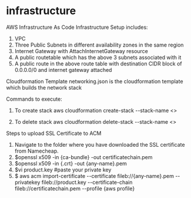 # infrastructure

AWS Infrastructure As Code
Infrastructure Setup includes:

1. VPC
2. Three Public Subnets in different availability zones in the same region
3. Internet Gateway with AttachInternetGateway resource
4. A public routetable which has the above 3 subnets associated with it
5. A public route in the above route table with destination CIDR block of 0.0.0.0/0 and internet gateway attached

Cloudformation Template
networking.json is the cloudformation template which builds the network stack

Commands to execute:
1. To create stack
aws cloudformation create-stack --stack-name <>

2. To delete stack
aws cloudformation delete-stack --stack-name <>

Steps to upload SSL Certificate to ACM
1. Navigate to the folder where you have downloaded the SSL certificate from Namecheap.
2. $openssl x509 -in {ca-bundle} -out certificatechain.pem
3. $openssl x509 -in  {.crt} -out {any-name}.pem
4. $vi product.key #paste your private key 
5. $ aws acm import-certificate --certificate fileb://{any-name}.pem --privatekey fileb://product.key --certificate-chain fileb://certificatechain.pem --profile {aws profile}
